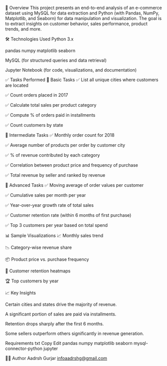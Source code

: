 📌 Overview
This project presents an end-to-end analysis of an e-commerce dataset using MySQL for data extraction and Python (with Pandas, NumPy, Matplotlib, and Seaborn) for data manipulation and visualization. The goal is to extract insights on customer behavior, sales performance, product trends, and more.

🛠️ Technologies Used
Python 3.x

pandas
numpy
matplotlib
seaborn

MySQL (for structured queries and data retrieval)

Jupyter Notebook (for code, visualizations, and documentation)


✅ Tasks Performed
🔹 Basic Tasks
✅ List all unique cities where customers are located

✅ Count orders placed in 2017

✅ Calculate total sales per product category

✅ Compute % of orders paid in installments

✅ Count customers by state

🔸 Intermediate Tasks
✅ Monthly order count for 2018

✅ Average number of products per order by customer city

✅ % of revenue contributed by each category

✅ Correlation between product price and frequency of purchase

✅ Total revenue by seller and ranked by revenue

🔺 Advanced Tasks
✅ Moving average of order values per customer

✅ Cumulative sales per month per year

✅ Year-over-year growth rate of total sales

✅ Customer retention rate (within 6 months of first purchase)

✅ Top 3 customers per year based on total spend

📊 Sample Visualizations
📈 Monthly sales trend

📉 Category-wise revenue share

📦 Product price vs. purchase frequency

🧍 Customer retention heatmaps

🏆 Top customers by year

📈 Key Insights

Certain cities and states drive the majority of revenue.

A significant portion of sales are paid via installments.

Retention drops sharply after the first 6 months.

Some sellers outperform others significantly in revenue generation.


Requirements
txt
Copy
Edit
pandas
numpy
matplotlib
seaborn
mysql-connector-python
jupyter

👨‍💻 Author
Aadrsh Gurjar
infoaadrshg@gmail.com


